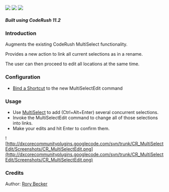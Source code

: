 [![](http://dxcorecommunityplugins.googlecode.com/svn/trunk/Common/Graphics/Download.png)](http://www.rorybecker.co.uk/DevExpress/Community/Plugins/CR_MultiSelectEdit/)      [![](http://dxcorecommunityplugins.googlecode.com/svn/trunk/Common/Graphics/InstallHelp.png)](http://code.google.com/p/dxcorecommunityplugins/wiki/InstallInstructions)
[![](http://dxcorecommunityplugins.googlecode.com/svn/trunk/Common/Graphics/Feedback.png)](http://code.google.com/p/dxcorecommunityplugins/wiki/Feedback)
##### Built using CodeRush 11.2 #####
### Introduction ###

Augments the existing CodeRush MultiSelect functionality.

Provides a new action to link all current selections as in a rename.

The user can then proceed to edit all locations at the same  time.

### Configuration ###

  * [Bind a Shortcut](http://community.devexpress.com/blogs/rorybecker/archive/2010/10/05/binding-keys-in-coderush.aspx) to the new MultiSelectEdit command

### Usage ###

  * Use [MultiSelect](CR_MultiSelect.md) to add (Ctrl+Alt+Enter) several concurrent selections.
  * Invoke the MultiSelectEdit command to change all of those selections into links.
  * Make your edits and hit Enter to confirm them.

![http://dxcorecommunityplugins.googlecode.com/svn/trunk/CR_MultiSelectEdit/Screenshots/CR_MultiSelectEdit.png](http://dxcorecommunityplugins.googlecode.com/svn/trunk/CR_MultiSelectEdit/Screenshots/CR_MultiSelectEdit.png)

### Credits ###

Author: [Rory Becker](RoryBecker.md)